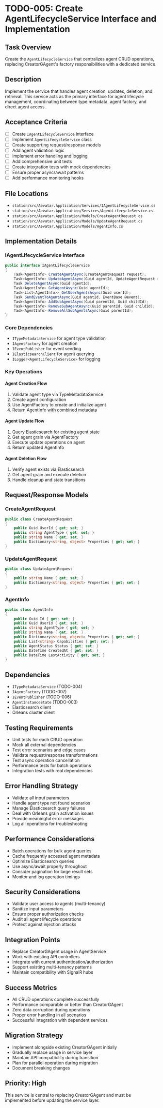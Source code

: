 # TODO-005: Create AgentLifecycleService Interface and Implementation

## Task Overview
Create the `AgentLifecycleService` that centralizes agent CRUD operations, replacing CreatorGAgent's factory responsibilities with a dedicated service.

## Description
Implement the service that handles agent creation, updates, deletion, and retrieval. This service acts as the primary interface for agent lifecycle management, coordinating between type metadata, agent factory, and direct agent access.

## Acceptance Criteria
- [ ] Create `IAgentLifecycleService` interface
- [ ] Implement `AgentLifecycleService` class
- [ ] Create supporting request/response models
- [ ] Add agent validation logic
- [ ] Implement error handling and logging
- [ ] Add comprehensive unit tests
- [ ] Create integration tests with mock dependencies
- [ ] Ensure proper async/await patterns
- [ ] Add performance monitoring hooks

## File Locations
- `station/src/Aevatar.Application/Services/IAgentLifecycleService.cs`
- `station/src/Aevatar.Application/Services/AgentLifecycleService.cs`
- `station/src/Aevatar.Application/Models/CreateAgentRequest.cs`
- `station/src/Aevatar.Application/Models/UpdateAgentRequest.cs`
- `station/src/Aevatar.Application/Models/AgentInfo.cs`

## Implementation Details

### IAgentLifecycleService Interface
```csharp
public interface IAgentLifecycleService
{
    Task<AgentInfo> CreateAgentAsync(CreateAgentRequest request);
    Task<AgentInfo> UpdateAgentAsync(Guid agentId, UpdateAgentRequest request);
    Task DeleteAgentAsync(Guid agentId);
    Task<AgentInfo> GetAgentAsync(Guid agentId);
    Task<List<AgentInfo>> GetUserAgentsAsync(Guid userId);
    Task SendEventToAgentAsync(Guid agentId, EventBase @event);
    Task<AgentInfo> AddSubAgentAsync(Guid parentId, Guid childId);
    Task<AgentInfo> RemoveSubAgentAsync(Guid parentId, Guid childId);
    Task<AgentInfo> RemoveAllSubAgentsAsync(Guid parentId);
}
```

### Core Dependencies
- `ITypeMetadataService` for agent type validation
- `IAgentFactory` for agent creation
- `IEventPublisher` for event sending
- `IElasticsearchClient` for agent querying
- `ILogger<AgentLifecycleService>` for logging

### Key Operations

#### Agent Creation Flow
1. Validate agent type via TypeMetadataService
2. Create agent configuration
3. Use AgentFactory to create and initialize agent
4. Return AgentInfo with combined metadata

#### Agent Update Flow
1. Query Elasticsearch for existing agent state
2. Get agent grain via AgentFactory
3. Execute update operations on agent
4. Return updated AgentInfo

#### Agent Deletion Flow
1. Verify agent exists via Elasticsearch
2. Get agent grain and execute deletion
3. Handle cleanup and state transitions

## Request/Response Models

### CreateAgentRequest
```csharp
public class CreateAgentRequest
{
    public Guid UserId { get; set; }
    public string AgentType { get; set; }
    public string Name { get; set; }
    public Dictionary<string, object> Properties { get; set; }
}
```

### UpdateAgentRequest
```csharp
public class UpdateAgentRequest
{
    public string Name { get; set; }
    public Dictionary<string, object> Properties { get; set; }
}
```

### AgentInfo
```csharp
public class AgentInfo
{
    public Guid Id { get; set; }
    public Guid UserId { get; set; }
    public string AgentType { get; set; }
    public string Name { get; set; }
    public Dictionary<string, object> Properties { get; set; }
    public List<string> Capabilities { get; set; }
    public AgentStatus Status { get; set; }
    public DateTime CreatedAt { get; set; }
    public DateTime LastActivity { get; set; }
}
```

## Dependencies
- `ITypeMetadataService` (TODO-004)
- `IAgentFactory` (TODO-007)
- `IEventPublisher` (TODO-006)
- `AgentInstanceState` (TODO-003)
- Elasticsearch client
- Orleans cluster client

## Testing Requirements
- Unit tests for each CRUD operation
- Mock all external dependencies
- Test error scenarios and edge cases
- Validate request/response transformations
- Test async operation cancellation
- Performance tests for batch operations
- Integration tests with real dependencies

## Error Handling Strategy
- Validate all input parameters
- Handle agent type not found scenarios
- Manage Elasticsearch query failures
- Deal with Orleans grain activation issues
- Provide meaningful error messages
- Log all operations for troubleshooting

## Performance Considerations
- Batch operations for bulk agent queries
- Cache frequently accessed agent metadata
- Optimize Elasticsearch queries
- Use async/await properly throughout
- Consider pagination for large result sets
- Monitor and log operation timings

## Security Considerations
- Validate user access to agents (multi-tenancy)
- Sanitize input parameters
- Ensure proper authorization checks
- Audit all agent lifecycle operations
- Protect against injection attacks

## Integration Points
- Replace CreatorGAgent usage in AgentService
- Work with existing API controllers
- Integrate with current authentication/authorization
- Support existing multi-tenancy patterns
- Maintain compatibility with SignalR hubs

## Success Metrics
- All CRUD operations complete successfully
- Performance comparable or better than CreatorGAgent
- Zero data corruption during operations
- Proper error handling in all scenarios
- Successful integration with dependent services

## Migration Strategy
- Implement alongside existing CreatorGAgent initially
- Gradually replace usage in service layer
- Maintain API compatibility during transition
- Plan for parallel operation during migration
- Document breaking changes

## Priority: High
This service is central to replacing CreatorGAgent and must be implemented before updating the service layer.
